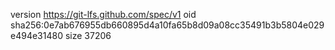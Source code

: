 version https://git-lfs.github.com/spec/v1
oid sha256:0e7ab676955db660895d4a10fa65b8d09a08cc35491b3b5804e029e494e31480
size 37206
